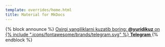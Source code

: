 ```yaml
---
template: overrides/home.html
title: Material for MkDocs
---
```


<!-- Announcement bar -->
{% block announce %}
  <a href="https://t.me/yuridikuz">
    Oxirgi yangiliklarni kuzatib boring: <strong>@yuridikuz</strong> on
    <span >
      {% include ".icons/fontawesome/brands/telegram.svg" %}
    </span>
    <strong>Telegram</strong>
  </a>
{% endblock %}
